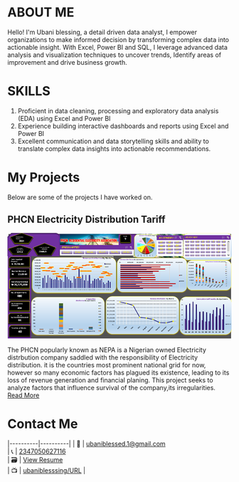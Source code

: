 # ABOUT ME

Hello! I'm Ubani blessing, a detail driven data analyst, I empower organizations to make informed decision by transforming complex data into actionable insight. With Excel, Power BI and SQL, I leverage advanced data analysis and visualization techniques to uncover trends, Identify areas of improvement and drive business growth.

# SKILLS

1. Proficient in data cleaning, processing and exploratory data analysis (EDA) using Excel and Power BI
2. Experience building interactive dashboards and reports using Excel and Power BI
3. Excellent communication and data storytelling skills and ability to translate complex data insights into actionable recommendations.

# My Projects

Below are some of the projects I have worked on.


## PHCN Electricity Distribution Tariff

![PHCN Dashboard](PHCN.png)	 <!-- Image of Project Dashboard -->	

The PHCN popularly known as NEPA is a Nigerian owned Electricity distrbution company saddled  with the responsibility of Electricity distribution. it is the countries most prominent national grid for now, however so many economic factors has plagued its existence, leading to its loss of revenue generation and financial planing. This project seeks to analyze factors that influence survival of the company,its irregularities.
[Read More](PHCN_documentation.pdf)




# Contact Me

|----------|----------|
| 📩   |   [ubaniblessed.1@gmail.com](mailto:ubaniblessed.1@gmail.com)  	 
| 📞   |   [2347050627116](https://wa.me/2347050627116)  	  	 		
| 🗃️	| 	[View Resume](resume.pdf)				 			
| 📺	|	[ubaniblesssing/URL](https://www.example.com)	          		 | 		<!-- replace https://www.example.com with your youtube url -->




